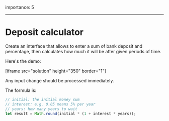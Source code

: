 importance: 5

---

# Deposit calculator

Create an interface that allows to enter a sum of bank deposit and percentage, then calculates how much it will be after given periods of time.

Here's the demo:

[iframe src="solution" height="350" border="1"]

Any input change should be processed immediately.

The formula is:
```js
// initial: the initial money sum
// interest: e.g. 0.05 means 5% per year
// years: how many years to wait
let result = Math.round(initial * (1 + interest * years));
```

